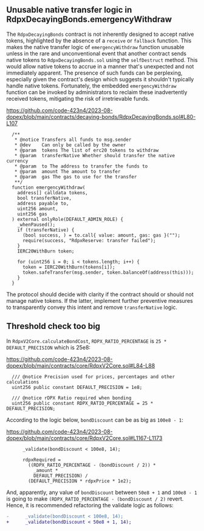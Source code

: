 ## Unusable native transfer logic in RdpxDecayingBonds.emergencyWithdraw
The `RdpxDecayingBonds` contract is not inherently designed to accept native tokens, highlighted by the absence of a `receive` or `fallback` function. This makes the native transfer logic of `emergencyWithdraw` function unusable unless in the rare and unconventional event that another contract sends native tokens to `RdpxDecayingBonds.sol` using the `selfDestruct` method. This would allow native tokens to accrue in a manner that's unexpected and not immediately apparent. The presence of such funds can be perplexing, especially given the contract's design which suggests it shouldn't typically handle native tokens. Fortunately, the embedded `emergencyWithdraw` function can be invoked by administrators to reclaim these inadvertently received tokens, mitigating the risk of irretrievable funds.

https://github.com/code-423n4/2023-08-dopex/blob/main/contracts/decaying-bonds/RdpxDecayingBonds.sol#L80-L107

```solidity
  /**
   * @notice Transfers all funds to msg.sender
   * @dev    Can only be called by the owner
   * @param  tokens The list of erc20 tokens to withdraw
   * @param  transferNative Whether should transfer the native currency
   * @param  to The address to transfer the funds to
   * @param  amount The amount to transfer
   * @param  gas The gas to use for the transfer
   **/
  function emergencyWithdraw(
    address[] calldata tokens,
    bool transferNative,
    address payable to,
    uint256 amount,
    uint256 gas
  ) external onlyRole(DEFAULT_ADMIN_ROLE) {
    _whenPaused();
    if (transferNative) {
      (bool success, ) = to.call{ value: amount, gas: gas }("");
      require(success, "RdpxReserve: transfer failed");
    }
    IERC20WithBurn token;

    for (uint256 i = 0; i < tokens.length; i++) {
      token = IERC20WithBurn(tokens[i]);
      token.safeTransfer(msg.sender, token.balanceOf(address(this)));
    }
  }
```
The protocol should decide with clarity if the contract should or should not manage native tokens. If the latter, implement further preventive measures to transparently convey this intent and remove `transferNative` logic.

## Threshold check too big
In `RdpxV2Core.calculateBondCost`, `RDPX_RATIO_PERCENTAGE` is `25 * DEFAULT_PRECISION` which is 25e8:

https://github.com/code-423n4/2023-08-dopex/blob/main/contracts/core/RdpxV2Core.sol#L84-L88

```solidity
  /// @notice Precision used for prices, percentages and other calculations
  uint256 public constant DEFAULT_PRECISION = 1e8;

  /// @notice rDPX Ratio required when bonding
  uint256 public constant RDPX_RATIO_PERCENTAGE = 25 * DEFAULT_PRECISION;
```
According to the logic below, `bondDiscount` can be as big as `100e8 - 1`:

https://github.com/code-423n4/2023-08-dopex/blob/main/contracts/core/RdpxV2Core.sol#L1167-L1173

```solidity
      _validate(bondDiscount < 100e8, 14);

      rdpxRequired =
        ((RDPX_RATIO_PERCENTAGE - (bondDiscount / 2)) *
          _amount *
          DEFAULT_PRECISION) /
        (DEFAULT_PRECISION * rdpxPrice * 1e2);
```  
And, apparently, any value of `bondDiscount` between `50e8 + 1` and `100e8 - 1` is going to make `(RDPX_RATIO_PERCENTAGE - (bondDiscount / 2)` revert. Hence, it is recommended refactoring the validate logic as follows:

```diff
-      _validate(bondDiscount < 100e8, 14);
+      _validate(bondDiscount < 50e8 + 1, 14);
```